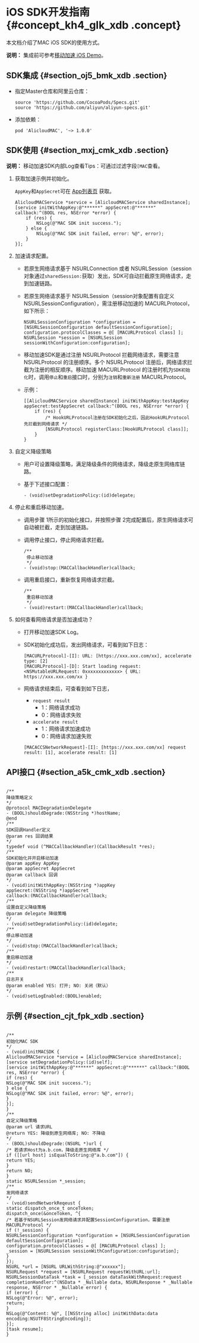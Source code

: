 # iOS SDK开发指南 {#concept_kh4_glk_xdb .concept}

本文档介绍了MAC iOS SDK的使用方式。

**说明：** 集成前可参考[移动加速 iOS Demo](https://github.com/aliyun/alicloud-ios-demo/tree/master/mac_v2_ios_demo?spm=a2c4g.11186623.2.13.buLg2S)。

## SDK集成 {#section_oj5_bmk_xdb .section}

-   指定Master仓库和阿里云仓库：

    ```
    source 'https://github.com/CocoaPods/Specs.git'
    source 'https://github.com/aliyun/aliyun-specs.git'
    ```

-   添加依赖：

    ```
    pod 'AlicloudMAC', '~> 1.0.0'
    ```


## SDK使用 {#section_mxj_cmk_xdb .section}

**说明：** 移动加速SDK内部Log查看Tips：可通过过滤字段`[MAC`查看。

1.  获取加速示例并初始化。

    `AppKey`和`AppSecret`可在 [App列表页](https://ams.console.aliyun.com/?spm=a2c4g.11186623.2.14.buLg2S#/productList) 获取。

    ```
    AlicloudMACService *service = [AlicloudMACService sharedInstance];
    [service initWithAppKey:@"******" appSecret:@"******" callback:^(BOOL res, NSError *error) {
        if (res) {
            NSLog(@"MAC SDK init success.");
        } else {
            NSLog(@"MAC SDK init failed, error: %@", error);
        }
    }];
    ```

2.  加速请求配置。
    -   若原生网络请求基于 NSURLConnection 或者 NSURLSession（session对象通过`sharedSession:`获取）发出，SDK可自动拦截原生网络请求，走到加速链路。
    -   若原生网络请求基于 NSURLSession（session对象配置有自定义NSURLSessionConfiguration），需注册移动加速的 MACURLProtocol，如下所示：

        ```
        NSURLSessionConfiguration *configuration = [NSURLSessionConfiguration defaultSessionConfiguration];
        configuration.protocolClasses = @[ [MACURLProtocol class] ];
        NSURLSession *session = [NSURLSession sessionWithConfiguration:configuration];
        ```

    -   移动加速SDK是通过注册 NSURLProtocol 拦截网络请求，需要注意 NSURLProtocol 的注册顺序。多个 NSURLProtocol 注册后，网络请求拦截为注册的相反顺序。移动加速 MACURLProtocol 的注册时机为`SDK初始化`时，调用`停止`和`重启`接口时，分别为`注销`和`重新注册` MACURLProtocol。
    -   示例：

        ```
        [[AlicloudMACService sharedInstance] initWithAppKey:testAppKey appSecret:testAppSecret callback:^(BOOL res, NSError *error) {
            if (res) {
                /* HookURLProtocol注册在SDK初始化之后，因此HookURLProtocol先拦截到网络请求 */
                [NSURLProtocol registerClass:[HookURLProtocol class]];
            }
        }
        ```

3.  自定义降级策略
    -   用户可设置降级策略，满足降级条件的网络请求，降级走原生网络库链路。
    -   基于下述接口配置：

        ```
        - (void)setDegradationPolicy:(id)delegate;
        ```

4.  停止和重启移动加速。
    -   调用步骤 1所示的初始化接口，并按照步骤 2完成配置后，原生网络请求可自动被拦截，走到加速链路。
    -   调用停止接口，停止网络请求拦截。

        ```
        /**
         停止移动加速
         */
        - (void)stop:(MACCallbackHandler)callback;
        ```

    -   调用重启接口，重新恢复网络请求拦截。

        ```
        /**
         重启移动加速
         */
        - (void)restart:(MACCallbackHandler)callback;
        ```

5.  如何查看网络请求是否加速成功？
    -   打开移动加速SDK Log。
    -   SDK初始化成功后，发出网络请求，可看到如下日志：

        ```
        [MACURLProtocol]-[I]: URL: [https://xxx.xxx.com/xx], accelerate type: [2]
        [MACURLProtocol]-[D]: Start loading request: <NSMutableURLRequest: 0xxxxxxxxxxxxx> { URL: https://xxx.xxx.com/xx }
        ```

    -   网络请求结束后，可查看到如下日志，

        -   `request result`
            -   1：网络请求成功
            -   0：网络请求失败
        -   `accelerate result`
            -   1：网络请求加速成功
            -   0：网络请求加速失败
        ```
        [MACACCSNetworkRequest]-[I]: [https://xxx.xxx.com/xx] request result: [1], accelerate result: [1]
        ```


## API接口 {#section_a5k_cmk_xdb .section}

```

/**
降级策略定义
*/
@protocol MACDegradationDelegate 
- (BOOL)shouldDegrade:(NSString *)hostName;
@end
/**
SDK回调Handler定义
@param res 回调结果
*/
typedef void (^MACCallbackHandler)(CallbackResult *res);
/**
SDK初始化并开启移动加速
@param appKey AppKey
@param appSecret AppSecret
@param callback 回调
*/
- (void)initWithAppKey:(NSString *)appKey
appSecret:(NSString *)appSecret
callback:(MACCallbackHandler)callback;
/**
设置自定义降级策略
@param delegate 降级策略
*/
- (void)setDegradationPolicy:(id)delegate;
/**
停止移动加速
*/
- (void)stop:(MACCallbackHandler)callback;
/**
重启移动加速
*/
- (void)restart:(MACCallbackHandler)callback;
/**
日志开关
@param enabled YES: 打开; NO: 关闭（默认）
*/
- (void)setLogEnabled:(BOOL)enabled;
```

## 示例 {#section_cjt_fpk_xdb .section}

```

/**
初始化MAC SDK
*/
- (void)initMACSDK {
AlicloudMACService *service = [AlicloudMACService sharedInstance];
[service setDegradationPolicy:(id)self];
[service initWithAppKey:@"******" appSecret:@"******" callback:^(BOOL res, NSError *error) {
if (res) {
NSLog(@"MAC SDK init success.");
} else {
NSLog(@"MAC SDK init failed, error: %@", error);
}
}];
}
/**
自定义降级策略
@param url 请求URL
@return YES: 降级到原生网络库; NO: 不降级
*/
- (BOOL)shouldDegrade:(NSURL *)url {
/* 若请求Host为a.b.com，降级走原生网络库 */
if ([[url host] isEqualToString:@"a.b.com"]) {
return YES;
}
return NO;
}
static NSURLSession *_session;
/**
发网络请求
*/
- (void)sendNetworkReqeust {
static dispatch_once_t onceToken;
dispatch_once(&onceToken, ^{
/* 若基于NSURLSession发网络请求并配置SessionConfiguration，需要注册MACURLProtocol */
if (!_session) {
NSURLSessionConfiguration *configuration = [NSURLSessionConfiguration defaultSessionConfiguration];
configuration.protocolClasses = @[ [MACURLProtocol class] ];
_session = [NSURLSession sessionWithConfiguration:configuration];
}
});
NSURL *url = [NSURL URLWithString:@"xxxxxx"];
NSURLRequest *request = [NSURLRequest requestWithURL:url];
NSURLSessionDataTask *task = [_session dataTaskWithRequest:request completionHandler:^(NSData * _Nullable data, NSURLResponse * _Nullable response, NSError * _Nullable error) {
if (error) {
NSLog(@"Error: %@", error);
return;
}
NSLog(@"Content: %@", [[NSString alloc] initWithData:data encoding:NSUTF8StringEncoding]);
}];
[task resume];
}
```

